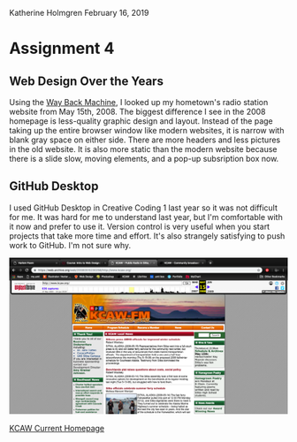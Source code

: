 Katherine Holmgren
February 16, 2019

# Assignment 4

## Web Design Over the Years

Using the [Way Back Machine](https://web.archive.org/web/20080515230258/http://www.kcaw.org/), I looked up my hometown's radio station website from May 15th, 2008. The biggest difference I see in the 2008 homepage is less-quality graphic design and layout. Instead of the page taking up the entire browser window like modern websites, it is narrow with blank gray space on either side. There are more headers and less pictures in the old website. It is also more static than the modern website because there is a slide slow, moving elements, and a pop-up subsription box now.

## GitHub Desktop

I used GitHub Desktop in Creative Coding 1 last year so it was not difficult for me. It was hard for me to understand last year, but I'm comfortable with it now and prefer to use it. Version control is very useful when you start projects that take more time and effort. It's also strangely satisfying to push work to GitHub. I'm not sure why.

![KCAW snapshot](./images/kcaw-2008.png)

[KCAW Current Homepage](https://www.kcaw.org/)
